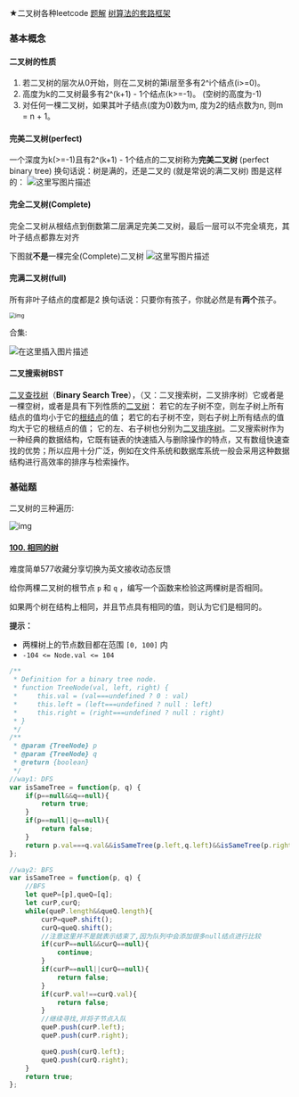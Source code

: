 



★二叉树各种leetcode [题解](https://leetcode-cn.com/problems/increasing-order-search-tree/solution/yi-tao-quan-fa-shua-diao-nge-bian-li-shu-de-wen-3/)    [树算法的套路框架](https://leetcode-cn.com/problems/same-tree/solution/xie-shu-suan-fa-de-tao-lu-kuang-jia-by-wei-lai-bu-/)



### 基本概念

####  二叉树的性质

1. 若二叉树的层次从0开始，则在二叉树的第i层至多有2^i个结点(i>=0)。
2. 高度为k的二叉树最多有2^(k+1) - 1个结点(k>=-1)。 (空树的高度为-1)
3. 对任何一棵二叉树，如果其叶子结点(度为0)数为m, 度为2的结点数为n, 则m = n + 1。



#### 完美二叉树(perfect)

一个深度为k(>=-1)且有2^(k+1) - 1个结点的二叉树称为**完美二叉树** (perfect binary tree)
换句话说：树是满的，还是二叉的 (就是常说的满二叉树)
图是这样的：
![这里写图片描述](树.assets/20180824194251456)



#### 完全二叉树(Complete)

完全二叉树从根结点到倒数第二层满足完美二叉树，最后一层可以不完全填充，其叶子结点都靠左对齐

下图就**不是**一棵完全(Complete)二叉树
![这里写图片描述](树.assets/20180824194057358)



#### 完满二叉树(full)

所有非叶子结点的度都是2
换句话说：只要你有孩子，你就必然是有**两个**孩子。

 <img src="树.assets/1094457-20170225183305616-1864401342.png" alt="img" style="zoom:67%;" />



合集:

![在这里插入图片描述](树.assets/2019082715310488.png)







#### 二叉搜索树BST

[二叉查找树](https://baike.baidu.com/item/二叉查找树/7077965)（**Binary Search Tree**），（又：二叉搜索树，二叉排序树）它或者是一棵空树，或者是具有下列性质的[二叉树](https://baike.baidu.com/item/二叉树/1602879)： 若它的左子树不空，则左子树上所有结点的值均小于它的[根结点](https://baike.baidu.com/item/根结点/9795570)的值； 若它的右子树不空，则右子树上所有结点的值均大于它的根结点的值； 它的左、右子树也分别为[二叉排序树](https://baike.baidu.com/item/二叉排序树/10905079)。二叉搜索树作为一种经典的数据结构，它既有链表的快速插入与删除操作的特点，又有数组快速查找的优势；所以应用十分广泛，例如在文件系统和数据库系统一般会采用这种数据结构进行高效率的排序与检索操作。













### 基础题

二叉树的三种遍历:

![img](树.assets/2572d75d511c5282680777fe61a448cf7b984ad69655931f4310ca8a96c23b1c-file_1587549641532)





#### [100. 相同的树](https://leetcode-cn.com/problems/same-tree/)

难度简单577收藏分享切换为英文接收动态反馈

给你两棵二叉树的根节点 `p` 和 `q` ，编写一个函数来检验这两棵树是否相同。

如果两个树在结构上相同，并且节点具有相同的值，则认为它们是相同的。

**提示：**

- 两棵树上的节点数目都在范围 `[0, 100]` 内
- `-104 <= Node.val <= 104`



```js
/**
 * Definition for a binary tree node.
 * function TreeNode(val, left, right) {
 *     this.val = (val===undefined ? 0 : val)
 *     this.left = (left===undefined ? null : left)
 *     this.right = (right===undefined ? null : right)
 * }
 */
/**
 * @param {TreeNode} p
 * @param {TreeNode} q
 * @return {boolean}
 */
//way1: DFS
var isSameTree = function(p, q) {
    if(p==null&&q==null){
        return true;
    }
    if(p==null||q==null){
        return false;
    }
    return p.val===q.val&&isSameTree(p.left,q.left)&&isSameTree(p.right,q.right);
};

//way2: BFS
var isSameTree = function(p, q) {
    //BFS
    let queP=[p],queQ=[q];
    let curP,curQ;
    while(queP.length&&queQ.length){
        curP=queP.shift();
        curQ=queQ.shift();
        //注意这里并不是就表示结束了,因为队列中会添加很多null结点进行比较
        if(curP==null&&curQ==null){
            continue;
        }
        if(curP==null||curQ==null){
            return false;
        }
        if(curP.val!==curQ.val){
            return false;
        }
        //继续寻找,并将子节点入队
        queP.push(curP.left); 
        queP.push(curP.right);

        queQ.push(curQ.left);
        queQ.push(curQ.right);
    }
    return true;
};
```

